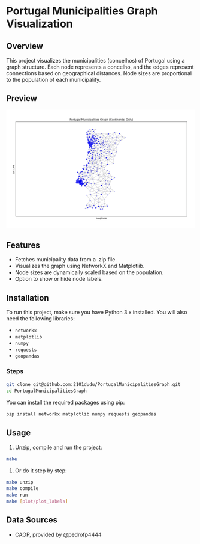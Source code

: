 # Portugal Municipalities Graph Visualization

## Overview
This project visualizes the municipalities (concelhos) of Portugal using a graph structure. Each node represents a concelho, and the edges represent connections based on geographical distances. Node sizes are proportional to the population of each municipality.

## Preview
![preview image](assets/preview.png)

## Features
- Fetches municipality data from a .zip file.
- Visualizes the graph using NetworkX and Matplotlib.
- Node sizes are dynamically scaled based on the population.
- Option to show or hide node labels.

## Installation
To run this project, make sure you have Python 3.x installed. You will also need the following libraries:
- `networkx`
- `matplotlib`
- `numpy`
- `requests`
- `geopandas`

### Steps
```bash
git clone git@github.com:2101dudu/PortugalMunicipalitiesGraph.git
cd PortugalMunicipalitiesGraph
```

You can install the required packages using pip:

```bash
pip install networkx matplotlib numpy requests geopandas
```

## Usage
1. Unzip, compile and run the project:
```bash
make 
```
1. Or do it step by step:
```bash
make unzip
make compile
make run
make [plot/plot_labels]
```

## Data Sources
- CAOP, provided by @pedrofp4444
